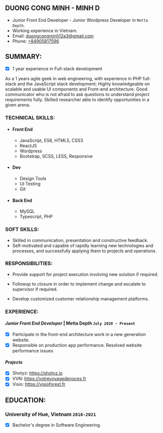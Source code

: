 ## DUONG CONG MINH - MINH D

* Junior Front End Developer - Junior Wordpress Developer in `Metta Depth`.
* Working experience in Vietnam.
* Email: [duongcongminh12a3@gmail.com](MinhDuong96)
* Phone: [+84905817596](+84905817596)

## SUMMARY:

- [x] 1 year experience in Full-stack development

As a 1 years agile geek in web engineering, with experience in PHP full-stack and the JavaScript stack development;
Highly knowledgeable on scalable and usable UI components and Front-end architecture.
Good communicator who is not afraid to ask questions to understand project requirements fully.
Skilled researcher able to identify opportunities in a given arena.

### TECHNICAL SKILLS:

* #### Front End
	* JavaScript, ES6, HTML5, CSS3
	* ReactJS
  * Wordpress
  * Bootstrap, SCSS, LESS, Responsive

* #### Dev
	* Design Tools
	* UI Testing
	* Git
	
* #### Back End
	* MySQL
	* Typescript, PHP

### SOFT SKILLS:
* Skilled in communication, presentation and constructive feedback.
* Self-motivated and capable of rapidly learning new technologies and processes, and successfully applying them to projects and operations.
    
### RESPONSIBILITIES:

- Provide support for project execution involving new solution if required.

- Followup to closure in order to implement change and escalate to supervisor if required.

- Develop customized customer relationship management platforms.


### EXPERIENCE:

#### *Junior Front End Developer* | Metta Depth `July 2020 - Present`

- [x] Participate in the front-end architecture work in a new generation website.
- [x] Responsible on production app performance. Resolved website performance issues

#### *Projects*

- [x] Shotyz: https://shotyz.io
- [x] VVN: https://votrevoyagedenoces.fr
- [x] Visio: https://visioforest.fr

## EDUCATION:

### University of Hue, Vietnam `2016-2021`
- [x] Bachelor's degree in Software Engineering.
